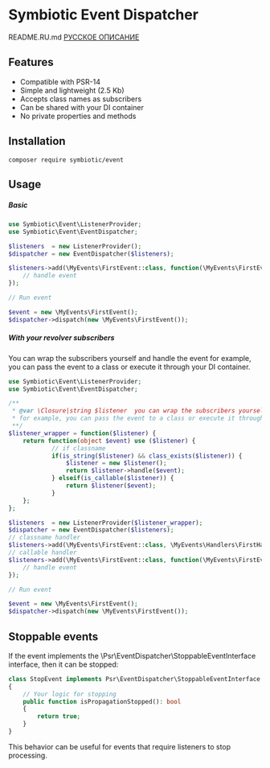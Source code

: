 # Symbiotic Event Dispatcher
README.RU.md  [РУССКОЕ ОПИСАНИЕ](https://github.com/symbiotic-php/event/blob/master/README.RU.md)
## Features

- Compatible with PSR-14
- Simple and lightweight (2.5 Kb)
- Accepts class names as subscribers
- Can be shared with your DI container
- No private properties and methods

## Installation
```
composer require symbiotic/event 
```

## Usage
##### Basic
```php
use Symbiotic\Event\ListenerProvider;
use Symbiotic\Event\EventDispatcher;

$listeners  = new ListenerProvider();
$dispatcher = new EventDispatcher($listeners);

$listeners->add(\MyEvents\FirstEvent::class, function(\MyEvents\FirstEvent $event) {
    // handle event
});

// Run event

$event = new \MyEvents\FirstEvent();
$dispatcher->dispatch(new \MyEvents\FirstEvent());

```
##### With your revolver subscribers
You can wrap the subscribers yourself and handle the event
 for example, you can pass the event to a class or execute it through your DI container.

```php
use Symbiotic\Event\ListenerProvider;
use Symbiotic\Event\EventDispatcher;

/**
 * @var \Closure|string $listener  you can wrap the subscribers yourself and handle the event,
 * for example, you can pass the event to a class or execute it through your DI container
 **/
$listener_wrapper = function($listener) {
    return function(object $event) use ($listener) {
            // if classname
            if(is_string($listener) && class_exists($listener)) {
                $listener = new $listener();
                return $listener->handle($event);
            } elseif(is_callable($listener)) {
                return $listener($event);
            }
    };
};

$listeners  = new ListenerProvider($listener_wrapper);
$dispatcher = new EventDispatcher($listeners);
// classname handler
$listeners->add(\MyEvents\FirstEvent::class, \MyEvents\Handlers\FirstHandler::class);
// callable handler
$listeners->add(\MyEvents\FirstEvent::class, function(\MyEvents\FirstEvent $event) {
    // handle event
});

// Run event

$event = new \MyEvents\FirstEvent();
$dispatcher->dispatch(new \MyEvents\FirstEvent());

```


## Stoppable events
If the event implements the \Psr\EventDispatcher\StoppableEventInterface interface, then it can be stopped:
```php
class StopEvent implements Psr\EventDispatcher\StoppableEventInterface
{
    // Your logic for stopping
    public function isPropagationStopped(): bool
    {
        return true;
    }
}
```
This behavior can be useful for events that require listeners to stop processing.


